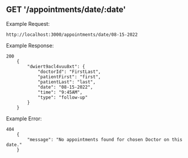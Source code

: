 ## GET '/appointments/date/:date'


Example Request:

    http://localhost:3000/appointments/date/08-15-2022


Example Response:

    200
        {
            "dwiert9acl4vuu8xt": {
                "doctorId": "FirstLast",
                "patientFirst": "first",
                "patientLast": "last",
                "date": "08-15-2022",
                "time": "9:45AM",
                "type": "follow-up"
            }
        }



Example Error:

    404
        {
            "message": "No appointments found for chosen Doctor on this date."
        }

